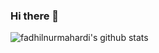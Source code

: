 ### Hi there 👋

![fadhilnurmahardi's github stats](https://github-readme-stats.vercel.app/api?username=fadhilnurmahardi&count_private=true&theme=dracula)
